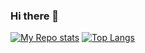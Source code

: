 ### Hi there 👋

<!--
**JSWilProf/jswilprof** is a ✨ _special_ ✨ repository because its `README.md` (this file) appears on your GitHub profile.

Here are some ideas to get you started:

- 🔭 I’m currently working on ...
- 🌱 I’m currently learning ...
- 👯 I’m looking to collaborate on ...
- 🤔 I’m looking for help with ...
- 💬 Ask me about ...
- 📫 How to reach me: ...
- 😄 Pronouns: ...
- ⚡ Fun fact: ...
-->

[![My Repo stats](https://github-readme-stats.vercel.app/api?username=jswilprof&show_icons=true)](https://github.com/jswilprof/github-readme-stats)
[![Top Langs](https://github-readme-stats.vercel.app/api/top-langs/?username=jswilprof&layout=compact)](https://github.com/jswilprof/github-readme-stats)
